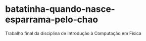 # batatinha-quando-nasce-esparrama-pelo-chao
Trabalho final da disciplina de Introdução à Computação em Física
